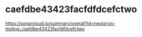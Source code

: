 # caefdbe43423facfdfdcefctwo
https://sonarcloud.io/summary/overall?id=neojarvis-testing_caefdbe43423facfdfdcefctwo
